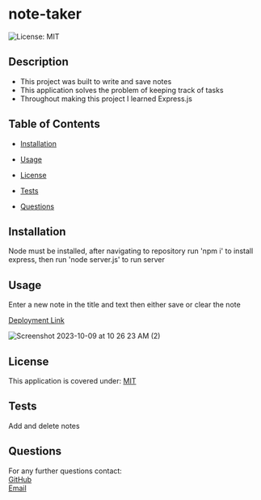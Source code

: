 # note-taker
![License: MIT](https://img.shields.io/badge/License-MIT-yellow.svg)

## Description
* This project was built to write and save notes
* This application solves the problem of keeping track of tasks
* Throughout making this project I learned Express.js

## Table of Contents
* [Installation](#installation)
* [Usage](#usage)

* [License](#license)

* [Tests](#tests)
* [Questions](#questions)

## Installation
Node must be installed, after navigating to repository run 'npm i' to install express, then run 'node server.js' to run server

## Usage
Enter a new note in the title and text then either save or clear the note

[Deployment Link](https://secure-wildwood-92062-f253f9758515.herokuapp.com/)

![Screenshot 2023-10-09 at 10 26 23 AM (2)](https://github.com/BrianPizz/note-taker/assets/138056153/b092670c-cc76-40b8-938e-c2115096032d)





## License
This application is covered under:
[MIT](https://choosealicense.com/licenses/mit/)



## Tests
Add and delete notes

## Questions

For any further questions contact:  
[GitHub](https://github.com/BrianPizz)  
[Email](mailto:bpizzimentijr@outlook.com)

